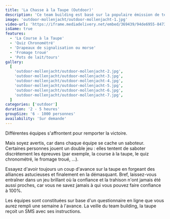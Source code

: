 ```yaml
---
title: 'La Chasse à la Taupe (Outdoor)'
description: 'Ce team building est basé sur la populaire émission de télévision La Taupe'
image: 'outdoor-mollenjacht/outdoor-mollenjacht-1.jpg'
video-url: 'https://iframe.mediadelivery.net/embed/369439/94de6955-8473-4cc6-9dd7-90bc509b858a'
isGame: true
features:
  - 'La Course à la Taupe'
  - 'Quiz Chronométré'
  - 'Drapeaux de signalisation ou morse'
  - 'Fromage troué'
  - 'Pots de lait/tours'
gallery:
  [
    'outdoor-mollenjacht/outdoor-mollenjacht-2.jpg',
    'outdoor-mollenjacht/outdoor-mollenjacht-3.jpg',
    'outdoor-mollenjacht/outdoor-mollenjacht-4.jpg',
    'outdoor-mollenjacht/outdoor-mollenjacht-5.jpg',
    'outdoor-mollenjacht/outdoor-mollenjacht-6.jpg',
    'outdoor-mollenjacht/outdoor-mollenjacht-7.jpg',
  ]
categories: ['outdoor']
duration: '2 - 5 heures'
groupSize: '6 - 1000 personnes'
availability: 'Sur demande'
---
```


Différentes équipes s'affrontent pour remporter la victoire.

Mais soyez avertis, car dans chaque équipe se cache un saboteur. Certaines personnes jouent un double jeu : elles tentent de saboter discrètement les épreuves (par exemple, la course à la taupe, le quiz chronométré, le fromage troué, ...).

Essayez d'avoir toujours un coup d'avance sur la taupe en forgeant des alliances astucieuses et finalement en la démasquant.
Bref, laissez-vous entraîner dans un jeu brillant où la confiance et la trahison n'ont jamais été aussi proches, car vous ne savez jamais à qui vous pouvez faire confiance à 100%.

Les équipes sont constituées sur base d'un questionnaire en ligne que vous aurez rempli une semaine à l'avance. La veille du team building, la taupe reçoit un SMS avec ses instructions.

